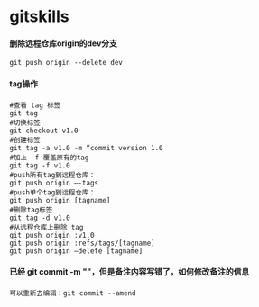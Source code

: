 # gitskills

#### 删除远程仓库origin的dev分支

~~~~
git push origin --delete dev
~~~~

#### tag操作

~~~~
#查看 tag 标签
git tag
#切换标签
git checkout v1.0
#创建标签
git tag -a v1.0 -m “commit version 1.0
#加上 -f 覆盖原有的tag 
git tag -f v1.0
#push所有tag到远程仓库：
git push origin –-tags
#push单个tag到远程仓库：
git push origin [tagname]
#删除tag标签
git tag -d v1.0
#从远程仓库上删除 tag 
git push origin :v1.0
git push origin :refs/tags/[tagname]
git push origin –delete [tagname]
~~~~

#### 已经 git commit -m ""，但是备注内容写错了，如何修改备注的信息

~~~~
可以重新去编辑：git commit --amend
~~~~
